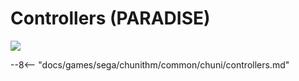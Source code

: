 # Controllers (PARADISE)
<img class="header-logo" src="/img/sega/chunithm/paradise/logo.png">

--8<-- "docs/games/sega/chunithm/common/chuni/controllers.md"
